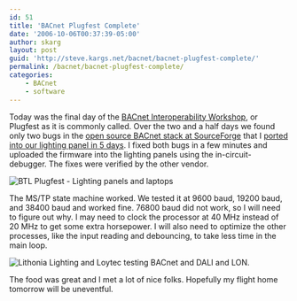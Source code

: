 ```yaml
---
id: 51
title: 'BACnet Plugfest Complete'
date: '2006-10-06T00:37:39-05:00'
author: skarg
layout: post
guid: 'http://steve.kargs.net/bacnet/bacnet-plugfest-complete/'
permalink: /bacnet/bacnet-plugfest-complete/
categories:
    - BACnet
    - software
---
```


Today was the final day of the [BACnet Interoperability Workshop](http://www.bacnetinternational.org/interop/), or Plugfest as it is commonly called. Over the two and a half days we found only two bugs in the [open source BACnet stack at SourceForge](http://bacnet.sourceforge.net/) that I [ported into our lighting panel in 5 days](http://steve.kargs.net/bacnet/bacnet-interoperability-workshop/). I fixed both bugs in a few minutes and uploaded the firmware into the lighting panels using the in-circuit-debugger. The fixes were verified by the other vendor.

![BTL Plugfest - Lighting panels and laptops](http://steve.kargs.net/wp-content/uploads/2006/10/plugfest-panels-small.jpg)

The MS/TP state machine worked. We tested it at 9600 baud, 19200 baud, and 38400 baud and worked fine. 76800 baud did not work, so I will need to figure out why. I may need to clock the processor at 40 MHz instead of 20 MHz to get some extra horsepower. I will also need to optimize the other processes, like the input reading and debouncing, to take less time in the main loop.

![Lithonia Lighting and Loytec testing BACnet and DALI and LON.](http://steve.kargs.net/wp-content/uploads/2006/10/lithonia-loytec.jpg)

The food was great and I met a lot of nice folks. Hopefully my flight home tomorrow will be uneventful.
